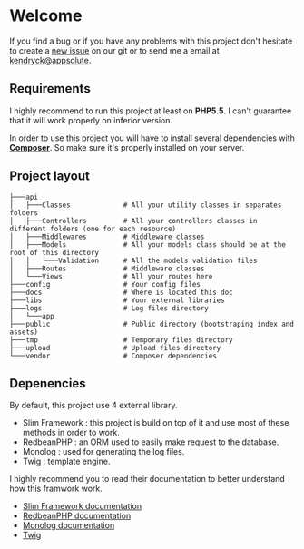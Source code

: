 # Welcome

If you find a bug or if you have any problems with this project don't hesitate to create a [new issue](http://appsolute-git.fr/code-samples-web/Slim-backend/issues) on our git or to send me a email at [kendryck@appsolute](mailto:kendryck@appsolute).

## Requirements
I highly recommend to run this project at least on **PHP5.5**. I can't guarantee that it will work properly on inferior version.

In order to use this project you will have to install several dependencies with **[Composer](https://getcomposer.org/)**. So make sure it's properly installed on your server.

## Project layout
```
├───api
│   ├───Classes				# All your utility classes in separates folders
│   ├───Controllers			# All your controllers classes in different folders (one for each resource)
│   ├───Middlewares			# Middleware classes
│   ├───Models				# All your models class should be at the root of this directory
│   │   └───Validation		# All the models validation files
│   ├───Routes				# Middleware classes
│   └───Views				# All your routes here
├───config					# Your config files
├───docs					# Where is located this doc
├───libs					# Your external libraries
├───logs					# Log files directory
│   └───app
├───public					# Public directory (bootstraping index and assets)
├───tmp						# Temporary files directory
├───upload					# Upload files directory
└───vendor					# Composer dependencies
```

## Depenencies

By default, this project use 4 external library.

* Slim Framework : this project is build on top of it and use most of these methods in order to work.
* RedbeanPHP : an ORM used to easily make request to the database.
* Monolog : used for generating the log files.
* Twig : template engine.

I highly recommend you to read their documentation to better understand how this framwork work.

* [Slim Framework documentation](http://docs.slimframework.com)
* [RedbeanPHP documentation](http://www.redbeanphp.com)
* [Monolog documentation](https://github.com/Seldaek/monolog)
* [Twig](http://twig.sensiolabs.org/documentation)
